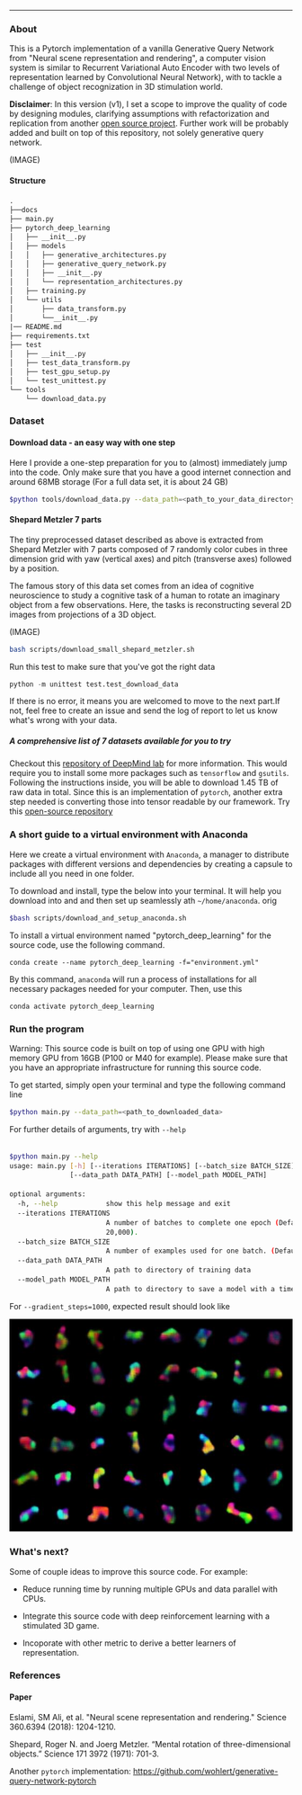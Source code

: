 
---


### About


 This is a Pytorch implementation of a vanilla Generative Query Network from "Neural scene representation and rendering", a computer vision system is similar to Recurrent Variational Auto Encoder with two levels of representation learned by Convolutional Neural Network), with to tackle a challenge of object recognization in 3D stimulation world.

 **Disclaimer**: In this version (v1), I set a scope to improve the quality of code by designing modules, clarifying assumptions with refactorization and replication from another [open source project](https://github.com/wohlert/generative-query-network-pytorch). Further work will be probably added and built on top of this repository, not solely generative query network.

(IMAGE)

#### Structure
```
.
├──docs
├── main.py
├── pytorch_deep_learning
│   ├── __init__.py
│   ├── models
│   │   ├── generative_architectures.py
│   │   ├── generative_query_network.py
│   │   ├── __init__.py
│   │   └── representation_architectures.py
│   ├── training.py
│   └── utils
│       ├── data_transform.py
│       └──__init__.py
|── README.md
├── requirements.txt
├── test
│   ├── __init__.py
│   ├── test_data_transform.py
│   ├── test_gpu_setup.py
│   └── test_unittest.py
└── tools
    └── download_data.py
```

### Dataset

#### Download data - an easy way with one step

Here I provide a one-step preparation for you to (almost) immediately jump into the code. Only make sure that you have a good internet connection and around 68MB storage (For a full data set, it is about 24 GB)

```bash
$python tools/download_data.py --data_path=<path_to_your_data_directory>
```

#### Shepard Metzler 7 parts

The tiny preprocessed dataset described as above is extracted from Shepard Metzler with 7 parts composed of 7 randomly color cubes in three dimension grid with yaw (vertical axes) and pitch (transverse axes) followed by a position.

The famous story of this data set comes from an idea of cognitive neuroscience to study a cognitive task of a human to rotate an imaginary object from a few observations. Here, the tasks is reconstructing several 2D images from projections of a 3D object.

(IMAGE)
```bash
bash scripts/download_small_shepard_metzler.sh
```

Run this test to make sure that you've got the right data
```python
python -m unittest test.test_download_data
```

If there is no error, it means you are welcomed to move to the next part.If not, feel free to create an issue and send the log of report to let us know what's wrong with your data.

##### A comprehensive list of 7 datasets available for you to try

Checkout this [repository of DeepMind lab](https://github.com/deepmind/gqn-datasets) for more information. This would require you to install some more packages such as `tensorflow` and `gsutils`. Following the instructions inside, you will be able to download 1.45 TB of raw data in total.  Since this is an implementation of `pytorch`, another extra step needed is converting those into tensor readable by our framework. Try this [open-source repository](https://github.com/l3robot/gqn_datasets_translator)

### A short guide to a virtual environment with Anaconda

Here we create a virtual environment with `Anaconda`, a manager to distribute packages with different versions and dependencies by creating a capsule to include all you need in one folder.

To download and install, type the below into your terminal. It will help you download into and and then set up seamlessly ath `~/home/anaconda`.  orig
```bash
$bash scripts/download_and_setup_anaconda.sh
```
To install a virtual environment named "pytorch_deep_learning" for the source code, use the following command.
```
conda create --name pytorch_deep_learning -f="environment.yml"
```
By this command, `anaconda` will run a process of installations for all necessary packages needed for your computer. Then, use this

```
conda activate pytorch_deep_learning
```

### Run the program
Warning: This source code is built on top of using one GPU with high memory GPU from 16GB (P100 or M40 for example). Please make sure that you have an appropriate infrastructure for running this source code.

To get started, simply open your terminal and type the following command line
```bash
$python main.py --data_path=<path_to_downloaded_data>
```

For further details of arguments, try with `--help`

```bash

$python main.py --help                                                                                                                                                                                                                                                   [
usage: main.py [-h] [--iterations ITERATIONS] [--batch_size BATCH_SIZE]
               [--data_path DATA_PATH] [--model_path MODEL_PATH]

optional arguments:
  -h, --help            show this help message and exit
  --iterations ITERATIONS
                        A number of batches to complete one epoch (Default:
                        20,000).
  --batch_size BATCH_SIZE
                        A number of examples used for one batch. (Default: 36)
  --data_path DATA_PATH
                        A path to directory of training data
  --model_path MODEL_PATH
                        A path to directory to save a model with a timestamp.
```

For `--gradient_steps=1000`, expected result should look like

![](./docs/sample_reconstruction_1000.jpg)

### What's next?

Some of couple ideas to improve this source code. For example:

* Reduce running time by running multiple GPUs and data parallel with CPUs.

* Integrate this source code with deep reinforcement learning with a stimulated 3D game.

* Incoporate with other metric to derive a better learners of representation.

### References

#### Paper

Eslami, SM Ali, et al. "Neural scene representation and rendering." Science 360.6394 (2018): 1204-1210.

Shepard, Roger N. and Joerg Metzler. “Mental rotation of three-dimensional objects.” Science 171 3972 (1971): 701-3.

Another `pytorch` implementation: https://github.com/wohlert/generative-query-network-pytorch
